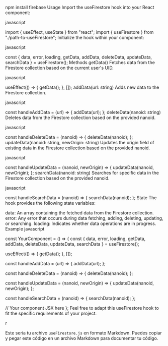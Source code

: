 npm install firebase
Usage
Import the useFirestore hook into your React component:

javascript

import { useEffect, useState } from "react";
import { useFirestore } from "./path-to-useFirestore";
Initialize the hook within your component:

javascript

const { data, error, loading, getData, addData, deleteData, updateData, searchData } = useFirestore();
Methods
getData()
Fetches data from the Firestore collection based on the current user's UID.

javascript

useEffect(() => {
  getData();
}, []);
addData(url: string)
Adds new data to the Firestore collection.

javascript

const handleAddData = (url) => {
  addData(url);
};
deleteData(nanoid: string)
Deletes data from the Firestore collection based on the provided nanoid.

javascript

const handleDeleteData = (nanoid) => {
  deleteData(nanoid);
};
updateData(nanoid: string, newOrigin: string)
Updates the origin field of existing data in the Firestore collection based on the provided nanoid.

javascript

const handleUpdateData = (nanoid, newOrigin) => {
  updateData(nanoid, newOrigin);
};
searchData(nanoid: string)
Searches for specific data in the Firestore collection based on the provided nanoid.

javascript

const handleSearchData = (nanoid) => {
  searchData(nanoid);
};
State
The hook provides the following state variables:

data: An array containing the fetched data from the Firestore collection.
error: Any error that occurs during data fetching, adding, deleting, updating, or searching.
loading: Indicates whether data operations are in progress.
Example
javascript

const YourComponent = () => {
  const { data, error, loading, getData, addData, deleteData, updateData, searchData } = useFirestore();

  useEffect(() => {
    getData();
  }, []);

  const handleAddData = (url) => {
    addData(url);
  };

  const handleDeleteData = (nanoid) => {
    deleteData(nanoid);
  };

  const handleUpdateData = (nanoid, newOrigin) => {
    updateData(nanoid, newOrigin);
  };

  const handleSearchData = (nanoid) => {
    searchData(nanoid);
  };

  // Your component JSX here
};
Feel free to adapt this useFirestore hook to fit the specific requirements of your project.

r


Este sería tu archivo `useFirestore.js` en formato Markdown. Puedes copiar y pegar este código en un archivo Markdown para documentar tu código.
